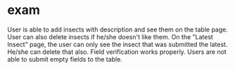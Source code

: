 # exam
User is able to add insects with description and see them on the table page. User can also delete insects if he/she doesn't like them.
On the "Latest Insect" page, the user can only see the insect that was submitted the latest. He/she can delete that also.
Field verification works properly. Users are not able to submit empty fields to the table.
